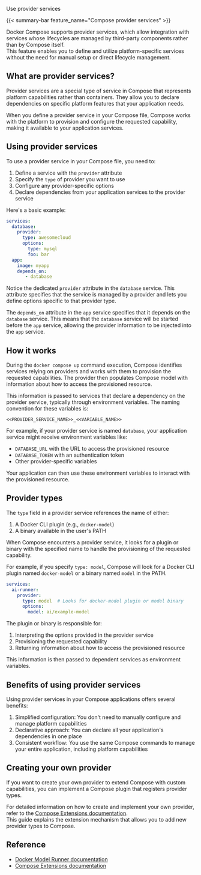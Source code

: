 Use provider services


{{< summary-bar feature_name="Compose provider services" >}}

Docker Compose supports provider services, which allow integration with services whose lifecycles are managed by third-party components rather than by Compose itself.  
This feature enables you to define and utilize platform-specific services without the need for manual setup or direct lifecycle management.


## What are provider services?

Provider services are a special type of service in Compose that represents platform capabilities rather than containers.
They allow you to declare dependencies on specific platform features that your application needs.

When you define a provider service in your Compose file, Compose works with the platform to provision and configure
the requested capability, making it available to your application services.

## Using provider services

To use a provider service in your Compose file, you need to:

1. Define a service with the `provider` attribute
2. Specify the `type` of provider you want to use
3. Configure any provider-specific options
4. Declare dependencies from your application services to the provider service

Here's a basic example:

```yaml
services:
  database:
    provider:
      type: awesomecloud
      options:
        type: mysql
        foo: bar  
  app:
    image: myapp 
    depends_on:
       - database
```

Notice the dedicated `provider` attribute in the `database` service.
This attribute specifies that the service is managed by a provider and lets you define options specific to that provider type.

The `depends_on` attribute in the `app` service specifies that it depends on the `database` service.
This means that the `database` service will be started before the `app` service, allowing the provider information
to be injected into the `app` service.

## How it works

During the `docker compose up` command execution, Compose identifies services relying on providers and works with them to provision
the requested capabilities. The provider then populates Compose model with information about how to access the provisioned resource.

This information is passed to services that declare a dependency on the provider service, typically through environment
variables. The naming convention for these variables is:

```env
<<PROVIDER_SERVICE_NAME>>_<<VARIABLE_NAME>>
```

For example, if your provider service is named `database`, your application service might receive environment variables like:

- `DATABASE_URL` with the URL to access the provisioned resource
- `DATABASE_TOKEN` with an authentication token
- Other provider-specific variables

Your application can then use these environment variables to interact with the provisioned resource.

## Provider types

The `type` field in a provider service references the name of either:

1. A Docker CLI plugin (e.g., `docker-model`)
2. A binary available in the user's PATH

When Compose encounters a provider service, it looks for a plugin or binary with the specified name to handle the provisioning of the requested capability.

For example, if you specify `type: model`, Compose will look for a Docker CLI plugin named `docker-model` or a binary named `model` in the PATH.

```yaml
services:
  ai-runner:
    provider:
      type: model  # Looks for docker-model plugin or model binary
      options:
        model: ai/example-model
```

The plugin or binary is responsible for:

1. Interpreting the options provided in the provider service
2. Provisioning the requested capability
3. Returning information about how to access the provisioned resource

This information is then passed to dependent services as environment variables.

## Benefits of using provider services

Using provider services in your Compose applications offers several benefits:

1. Simplified configuration: You don't need to manually configure and manage platform capabilities
2. Declarative approach: You can declare all your application's dependencies in one place
3. Consistent workflow: You use the same Compose commands to manage your entire application, including platform capabilities

## Creating your own provider

If you want to create your own provider to extend Compose with custom capabilities, you can implement a Compose plugin that registers provider types.

For detailed information on how to create and implement your own provider, refer to the [Compose Extensions documentation](https://github.com/docker/compose/blob/main/docs/extension.md).   
This guide explains the extension mechanism that allows you to add new provider types to Compose.

## Reference

- [Docker Model Runner documentation](/manuals/ai/model-runner.md)
- [Compose Extensions documentation](https://github.com/docker/compose/blob/main/docs/extension.md)